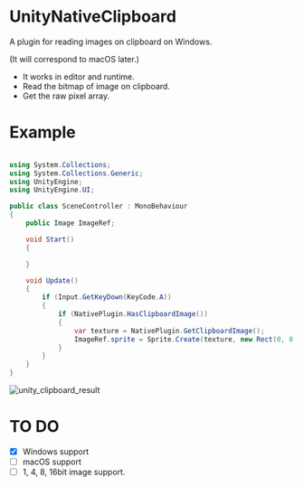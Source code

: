 # UnityNativeClipboard

A plugin for reading images on clipboard on Windows.

(It will correspond to macOS later.)

- It works in editor and runtime.
- Read the bitmap of image on clipboard.
- Get the raw pixel array.

# Example
```c#
  
using System.Collections;
using System.Collections.Generic;
using UnityEngine;
using UnityEngine.UI;

public class SceneController : MonoBehaviour
{
    public Image ImageRef;

    void Start()
    {

    }

    void Update()
    {
        if (Input.GetKeyDown(KeyCode.A))
        {
            if (NativePlugin.HasClipboardImage())
            {
                var texture = NativePlugin.GetClipboardImage();
                ImageRef.sprite = Sprite.Create(texture, new Rect(0, 0, texture.width, texture.height), Vector2.zero);
            }
        }
    }
}
```

![unity_clipboard_result](https://user-images.githubusercontent.com/32408639/87244076-035f8c80-c476-11ea-909c-43d3b9380079.gif)

# TO DO
- [x] Windows support
- [ ] macOS support
- [ ] 1, 4, 8, 16bit image support.

